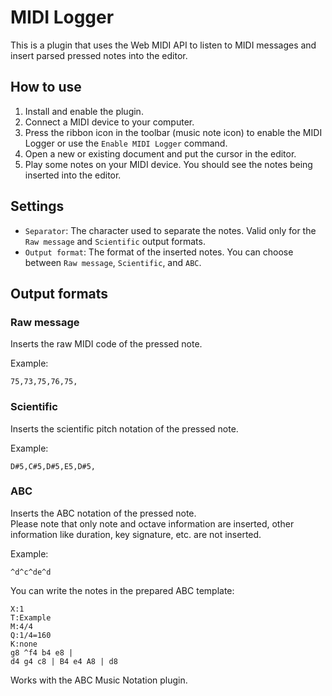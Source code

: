 # MIDI Logger

This is a plugin that uses the Web MIDI API to listen to MIDI messages and insert parsed pressed notes into the editor.

## How to use

1. Install and enable the plugin.
2. Connect a MIDI device to your computer.
3. Press the ribbon icon in the toolbar (music note icon) to enable the MIDI Logger or use the `Enable MIDI Logger` command.
4. Open a new or existing document and put the cursor in the editor.
5. Play some notes on your MIDI device. You should see the notes being inserted into the editor.

## Settings

- `Separator`: The character used to separate the notes. Valid only for the `Raw message` and `Scientific` output formats.  
- `Output format`: The format of the inserted notes. You can choose between `Raw message`, `Scientific`, and `ABC`.  

## Output formats

### Raw message

Inserts the raw MIDI code of the pressed note.

Example:
```
75,73,75,76,75,
```

### Scientific

Inserts the scientific pitch notation of the pressed note.

Example:
```
D#5,C#5,D#5,E5,D#5,
```

### ABC

Inserts the ABC notation of the pressed note.  
Please note that only note and octave information are inserted, other information like duration, key signature, etc. are not inserted. 

Example:
```
^d^c^de^d 
```

You can write the notes in the prepared ABC template:

```music-abc
X:1
T:Example
M:4/4
Q:1/4=160
K:none
g8 ^f4 b4 e8 |
d4 g4 c8 | B4 e4 A8 | d8
```

Works with the ABC Music Notation plugin.
